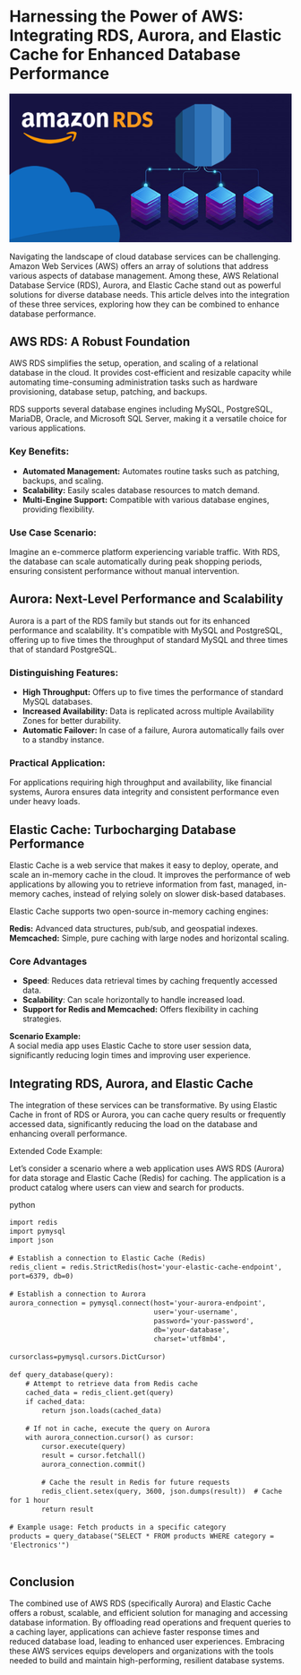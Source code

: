 # Harnessing the Power of AWS: Integrating RDS, Aurora, and Elastic Cache for Enhanced Database Performance

![Alt text](Amazon_RDS.png)

Navigating the landscape of cloud database services can be challenging. Amazon Web Services (AWS) offers an array of solutions that address various aspects of database management. Among these, AWS Relational Database Service (RDS), Aurora, and Elastic Cache stand out as powerful solutions for diverse database needs. This article delves into the integration of these three services, exploring how they can be combined to enhance database performance.

## AWS RDS: A Robust Foundation

AWS RDS simplifies the setup, operation, and scaling of a relational database in the cloud. It provides cost-efficient and resizable capacity while automating time-consuming administration tasks such as hardware provisioning, database setup, patching, and backups.

RDS supports several database engines including MySQL, PostgreSQL, MariaDB, Oracle, and Microsoft SQL Server, making it a versatile choice for various applications.

### Key Benefits:

* **Automated Management:** Automates routine tasks such as patching, backups, and scaling.
* **Scalability:** Easily scales database resources to match demand.
* **Multi-Engine Support:** Compatible with various database engines, providing flexibility.

### Use Case Scenario:
Imagine an e-commerce platform experiencing variable traffic. With RDS, the database can scale automatically during peak shopping periods, ensuring consistent performance without manual intervention.

## Aurora: Next-Level Performance and Scalability

Aurora is a part of the RDS family but stands out for its enhanced performance and scalability. It's compatible with MySQL and PostgreSQL, offering up to five times the throughput of standard MySQL and three times that of standard PostgreSQL.

### Distinguishing Features:

* **High Throughput:** Offers up to five times the performance of standard MySQL databases.
* **Increased Availability:** Data is replicated across multiple Availability Zones for better durability.
* **Automatic Failover:** In case of a failure, Aurora automatically fails over to a standby instance.

### Practical Application:
For applications requiring high throughput and availability, like financial systems, Aurora ensures data integrity and consistent performance even under heavy loads.

## Elastic Cache: Turbocharging Database Performance

Elastic Cache is a web service that makes it easy to deploy, operate, and scale an in-memory cache in the cloud. It improves the performance of web applications by allowing you to retrieve information from fast, managed, in-memory caches, instead of relying solely on slower disk-based databases.

Elastic Cache supports two open-source in-memory caching engines:

**Redis:** Advanced data structures, pub/sub, and geospatial indexes.  
**Memcached:** Simple, pure caching with large nodes and horizontal scaling.

### Core Advantages

* **Speed**: Reduces data retrieval times by caching frequently accessed data.
* **Scalability**: Can scale horizontally to handle increased load.
* **Support for Redis and Memcached:** Offers flexibility in caching strategies.

**Scenario Example:**  
A social media app uses Elastic Cache to store user session data, significantly reducing login times and improving user experience.

## Integrating RDS, Aurora, and Elastic Cache

The integration of these services can be transformative. By using Elastic Cache in front of RDS or Aurora, you can cache query results or frequently accessed data, significantly reducing the load on the database and enhancing overall performance.

Extended Code Example:

Let’s consider a scenario where a web application uses AWS RDS (Aurora) for data storage and Elastic Cache (Redis) for caching. The application is a product catalog where users can view and search for products.

python
```
import redis
import pymysql
import json

# Establish a connection to Elastic Cache (Redis)
redis_client = redis.StrictRedis(host='your-elastic-cache-endpoint', port=6379, db=0)

# Establish a connection to Aurora
aurora_connection = pymysql.connect(host='your-aurora-endpoint',
                                    user='your-username',
                                    password='your-password',
                                    db='your-database',
                                    charset='utf8mb4',
                                    cursorclass=pymysql.cursors.DictCursor)

def query_database(query):
    # Attempt to retrieve data from Redis cache
    cached_data = redis_client.get(query)
    if cached_data:
        return json.loads(cached_data)
    
    # If not in cache, execute the query on Aurora
    with aurora_connection.cursor() as cursor:
        cursor.execute(query)
        result = cursor.fetchall()
        aurora_connection.commit()

        # Cache the result in Redis for future requests
        redis_client.setex(query, 3600, json.dumps(result))  # Cache for 1 hour
        return result

# Example usage: Fetch products in a specific category
products = query_database("SELECT * FROM products WHERE category = 'Electronics'")


```
## Conclusion

The combined use of AWS RDS (specifically Aurora) and Elastic Cache offers a robust, scalable, and efficient solution for managing and accessing database information. By offloading read operations and frequent queries to a caching layer, applications can achieve faster response times and reduced database load, leading to enhanced user experiences. Embracing these AWS services equips developers and organizations with the tools needed to build and maintain high-performing, resilient database systems.

